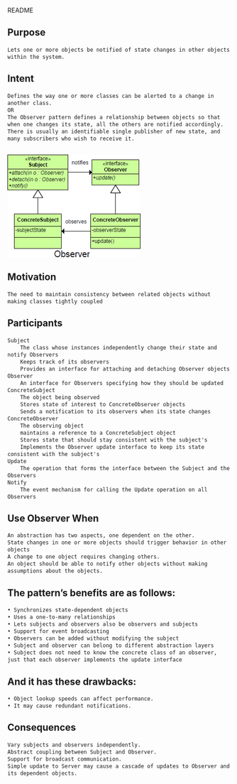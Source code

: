 README

## Purpose

	Lets one or more objects be notified of state changes in other objects within the system.

## Intent ##

	Defines the way one or more classes can be alerted to a change in another class.
	OR
	The Observer pattern defines a relationship between objects so that when one changes its state, all the others are notified accordingly. There is usually an identifiable single publisher of new state, and many subscribers who wish to receive it.

##

![alt text](./Images/Observer-1.md.png "Observer")

## Motivation ##

	The need to maintain consistency between related objects without making classes tightly coupled

## Participants ##

	Subject
		The class whose instances independently change their state and notify Observers
		Keeps track of its observers
		Provides an interface for attaching and detaching Observer objects
	Observer
		An interface for Observers specifying how they should be updated
	ConcreteSubject
		The object being observed
		Stores state of interest to ConcreteObserver objects
		Sends a notification to its observers when its state changes
	ConcreteObserver
		The observing object
		maintains a reference to a ConcreteSubject object
		Stores state that should stay consistent with the subject's
		Implements the Observer update interface to keep its state consistent with the subject's
	Update
		The operation that forms the interface between the Subject and the Observers
	Notify
		The event mechanism for calling the Update operation on all Observers

## Use Observer When ##

	An abstraction has two aspects, one dependent on the other.
	State changes in one or more objects should trigger behavior in other objects
	A change to one object requires changing others.
	An object should be able to notify other objects without making assumptions about the objects.

## The pattern’s benefits are as follows:
	• Synchronizes state-dependent objects
	• Uses a one-to-many relationships
	• Lets subjects and observers also be observers and subjects
	• Support for event broadcasting
	• Observers can be added without modifying the subject
	• Subject and observer can belong to different abstraction layers
	• Subject does not need to know the concrete class of an observer, just that each observer implements the update interface
## And it has these drawbacks:
	• Object lookup speeds can affect performance.
	• It may cause redundant notifications.

## Consequences ##

	Vary subjects and observers independently.
	Abstract coupling between Subject and Observer.
	Support for broadcast communication.
	Simple update to Server may cause a cascade of updates to Observer and its dependent objects.
